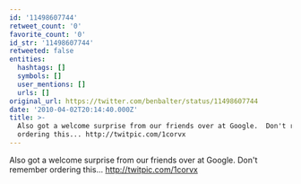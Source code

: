 ```yaml
---
id: '11498607744'
retweet_count: '0'
favorite_count: '0'
id_str: '11498607744'
retweeted: false
entities:
  hashtags: []
  symbols: []
  user_mentions: []
  urls: []
original_url: https://twitter.com/benbalter/status/11498607744
date: '2010-04-02T20:14:40.000Z'
title: >-
  Also got a welcome surprise from our friends over at Google.  Don't remember
  ordering this... http://twitpic.com/1corvx
---
```


Also got a welcome surprise from our friends over at Google.  Don't remember ordering this... http://twitpic.com/1corvx